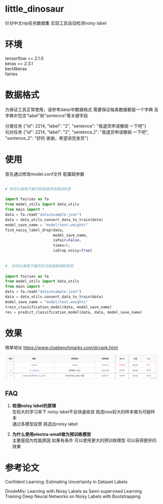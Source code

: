 # little_dinosaur

针对中文nlp任务数据集 实现工具自动检测noisy label 

  
# 环境

tensorflow <= 2.1.0  
keras == 2.3.1  
bert4keras  
fairies  

# 数据格式

为保证工具正常使用，请参考data/中数据格式 需要保证每条数据都是一个字典 且字典中包含"label"和"sentence"等关键字段  

分类任务 {"id": 2214, "label": "2", "sentence": "我退货申请撤销 一下吧"}    
句对任务 {"id": 2214, "label": "2", "sentence_1": "我退货申请撤销 一下吧", "sentence_2": "好的  谢谢，希望进完发货"}

# 使用

首先通过修改model.conf文件 配置超参数

```python

# 你可以使用下面代码快速寻找错误标签

import fairies as fa
from model_utils import data_utils
from main import *
data = fa.read("data/example.json")
data = data_utils.convert_data_to_train(data)
model_save_name = "model/test.weights"
find_noisy_label_drop(data,
                      model_save_name,
                      isPair=False,
                      times=5,
                      isDrop_noisy=True)


#  你可以使用下面的方式快速微调和预测

import fairies as fa
from model_utils import data_utils
from main import *
data = fa.read("data/example.json")
data = data_utils.convert_data_to_train(data)
model_save_name = "model/test.weights"
train_classification_model(data, model_save_name)
res = predict_classification_model(data, data, model_save_name)

```

# 效果

榜单地址 https://www.cluebenchmarks.com/dcrank.html

![contents](image/imgae_0.png)

## FAQ

1. **检测noisy label的原理**  
在较大的学习率下 noisy label不会快速收敛 挑选loss较大的样本做为可疑样本  
通过多模型投票 挑选出noisy label  

2. **为什么使用electra-small做为预训练模型**  
主要是因为性能原因 如果有条件 可以使用更大的预训练模型 可以获得更好的效果  

# 参考论文  
Confident Learning: Estimating Uncertainty in Dataset Labels  
<!-- Improving Generalization by Controlling Label-Noise Information in Neural Network Weights  
Unsupervised Data Augmentation for Consistency Training   -->
DivideMix: Learning with Noisy Labels as Semi-supervised Learning  
Training Deep Neural Networks on Noisy Labels with Bootstrapping  